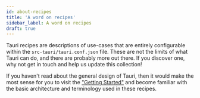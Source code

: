 ```yaml
---
id: about-recipes
title: 'A word on recipes'
sidebar_label: A word on recipes
draft: true
---
```


Tauri recipes are descriptions of use-cases that are entirely configurable within the `src-tauri/tauri.conf.json` file. These are not the limits of what Tauri can do, and there are probably more out there. If you discover one, why not get in touch and help us update this collection!

If you haven't read about the general design of Tauri, then it would make the most sense for you to visit the ["Getting Started"](../../getting-started/beginning-tutorial) and become familiar with the basic architecture and terminology used in these recipes.
